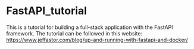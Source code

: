 # FastAPI_tutorial
This is a tutorial for building a full-stack application with the FastAPI framework. The tutorial can be followed in this website:  https://www.jeffastor.com/blog/up-and-running-with-fastapi-and-docker/
